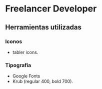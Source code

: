 # Freelancer Developer

## Herramientas utilizadas

### Iconos

- tabler icons.

### Tipografía

- Google Fonts
- Krub (regular 400, bold 700).
